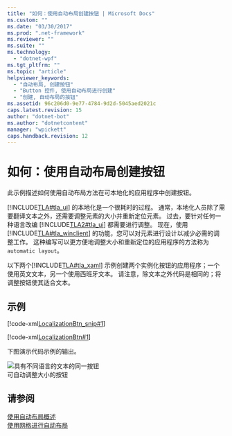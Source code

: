 ```yaml
---
title: "如何：使用自动布局创建按钮 | Microsoft Docs"
ms.custom: ""
ms.date: "03/30/2017"
ms.prod: ".net-framework"
ms.reviewer: ""
ms.suite: ""
ms.technology: 
  - "dotnet-wpf"
ms.tgt_pltfrm: ""
ms.topic: "article"
helpviewer_keywords: 
  - "自动布局, 创建按钮"
  - "Button 控件, 使用自动布局进行创建"
  - "创建, 自动布局的按钮"
ms.assetid: 96c206d0-9e77-4784-9d2d-5045aed2021c
caps.latest.revision: 15
author: "dotnet-bot"
ms.author: "dotnetcontent"
manager: "wpickett"
caps.handback.revision: 12
---
```

# 如何：使用自动布局创建按钮
此示例描述如何使用自动布局方法在可本地化的应用程序中创建按钮。  
  
 [!INCLUDE[TLA#tla_ui](../../../../includes/tlasharptla-ui-md.md)] 的本地化是一个很耗时的过程。  通常，本地化人员除了需要翻译文本之外，还需要调整元素的大小并重新定位元素。  过去，要针对任何一种语言改编 [!INCLUDE[TLA2#tla_ui](../../../../includes/tla2sharptla-ui-md.md)] 都需要进行调整。  现在，使用 [!INCLUDE[TLA#tla_winclient](../../../../includes/tlasharptla-winclient-md.md)] 的功能，您可以对元素进行设计以减少必需的调整工作。  这种编写可以更方便地调整大小和重新定位的应用程序的方法称为 `automatic layout`。  
  
 以下两个[!INCLUDE[TLA#tla_xaml](../../../../includes/tlasharptla-xaml-md.md)] 示例创建两个实例化按钮的应用程序；一个使用英文文本，另一个使用西班牙文本。  请注意，除文本之外代码是相同的；将调整按钮使其适合文本。  
  
## 示例  
 [!code-xml[LocalizationBtn_snip#1](../../../../samples/snippets/csharp/VS_Snippets_Wpf/LocalizationBtn_snip/CS/Pane1.xaml#1)]  
  
 [!code-xml[LocalizationBtn#1](../../../../samples/snippets/csharp/VS_Snippets_Wpf/LocalizationBtn/CS/Pane1.xaml#1)]  
  
 下图演示代码示例的输出。  
  
 ![具有不同语言的文本的同一按钮](../../../../docs/framework/wpf/advanced/media/globalizationbutton.png "GlobalizationButton")  
可自动调整大小的按钮  
  
## 请参阅  
 [使用自动布局概述](../../../../docs/framework/wpf/advanced/use-automatic-layout-overview.md)   
 [使用网格进行自动布局](../../../../docs/framework/wpf/advanced/how-to-use-a-grid-for-automatic-layout.md)